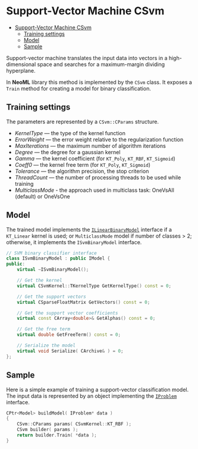 # Support-Vector Machine CSvm

- [Support-Vector Machine CSvm](#support-vector-machine-scvm)
	- [Training settings](#training-settings)
	- [Model](#model)
	- [Sample](#sample)

Support-vector machine translates the input data into vectors in a high-dimensional space and searches for a maximum-margin dividing hyperplane.

In **NeoML** library this method is implemented by the `CSvm` class. It exposes a `Train` method for creating a model for binary classification.

## Training settings

The parameters are represented by a `CSvm::CParams` structure.

- *KernelType* — the type of the kernel function
- *ErrorWeight* — the error weight relative to the regularization function
- *MaxIterations* — the maximum number of algorithm iterations
- *Degree* — the degree for a gaussian kernel
- *Gamma* — the kernel coefficient (for `KT_Poly`, `KT_RBF`, `KT_Sigmoid`)
- *Coeff0* — the kernel free term (for `KT_Poly`, `KT_Sigmoid`)
- *Tolerance* — the algorithm precision, the stop criterion
- *ThreadCount* — the number of processing threads to be used while training
- *MulticlassMode* - the approach used in multiclass task: OneVsAll (default) or OneVsOne

## Model

The trained model implements the [`ILinearBinaryModel`](Linear.md#for-classification) interface if a `KT_Linear` kernel is used; or `MulticlassMode` model if number of classes > 2; otherwise, it implements the `ISvmBinaryModel` interface.

```c++
// SVM binary classifier interface
class ISvmBinaryModel : public IModel {
public:
	virtual ~ISvmBinaryModel();

	// Get the kernel
	virtual CSvmKernel::TKernelType GetKernelType() const = 0;

	// Get the support vectors
	virtual CSparseFloatMatrix GetVectors() const = 0;

	// Get the support vector coefficients
	virtual const CArray<double>& GetAlphas() const = 0;

	// Get the free term
	virtual double GetFreeTerm() const = 0;

	// Serialize the model
	virtual void Serialize( CArchive& ) = 0;
};
```

## Sample

Here is a simple example of training a support-vector classification model. The input data is represented by an object implementing the [`IProblem`](Problems.md) interface.

```c++
CPtr<Model> buildModel( IProblem* data )
{
	CSvm::CParams params( CSvmKernel::KT_RBF );
	CSvm builder( params );
	return builder.Train( *data );
}
```